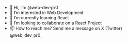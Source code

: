 - 👋 Hi, I’m @web-dev-pr0
- 👀 I’m interested in Web Development
- 🌱 I’m currently learning React
- 💞️ I’m looking to collaborate on a React Project
- 📫 How to reach me? Send me a message on X (Twitter) @web_dev_pr0_
